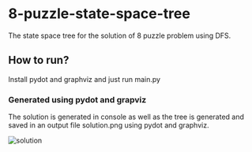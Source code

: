 # 8-puzzle-state-space-tree

The state space tree for the solution of 8 puzzle problem using DFS.

## How to run?

Install pydot and graphviz and just run main.py

### Generated using pydot and grapviz

The solution is generated in console as well as the tree is generated and saved in an output file solution.png using pydot and graphviz.

![solution](https://user-images.githubusercontent.com/33949575/115289186-065c7b80-a172-11eb-9ca0-3e1ca4454227.png)


